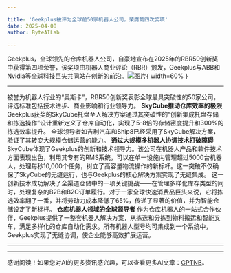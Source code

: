 ```yaml
---

title: 'Geekplus被评为全球前50家机器人公司，荣膺第四次奖项'
date: 2025-04-08
author: ByteAILab

---
```


Geekplus，全球领先的仓库机器人公司，自豪地宣布在2025年的RBR50创新奖中获得第四项荣誉，该奖项由机器人商业评论（RBR）颁发，Geekplus与ABB和Nvidia等全球科技巨头共同站在创新的前沿。![图片](https://ai-techpark.com/wp-content/uploads/Geekplus.jpg){ width=60% }

---

被誉为机器人行业的“奥斯卡”，RBR50创新奖表彰全球最具突破性的50家公司，评选标准包括技术进步、商业影响和行业领导力。
**SkyCube推动仓库效率的极限**
Geekplus获奖的SkyCube托盘至人解决方案通过其突破性的“创新集成托盘存储和拣选操作”设计重新定义了仓库自动化，实现了5-8倍的存储密度提升和300%的拣选效率提升。
全球领导者如吉利汽车和Ship8已经采用了SkyCube解决方案，验证了其转变大规模仓储运营的能力。
**通过大规模多机器人协调技术打破障碍**
SkyCube体现了Geekplus的创新和技术领导力。该公司在机器人产品和软件技术方面表现出色，利用其专有的RMS系统，可以在单一设施内管理超过5000台机器人，处理每秒10,000个任务，树立了高容量物流操作的新标杆。这一突破不仅确保了SkyCube的无缝运行，也与Geekplus的核心解决方案实现了无缝集成。
这一创新技术成功解决了全渠道仓储中的一项关键挑战——在管理多样化库存类型的同时，处理复杂的B2B和B2C订单履行。对于一家全球快速消费品巨头来说，它将拣选效率翻了一番，并将劳动力成本降低了65%，传递了显著的价值，并为智能仓储设定了新标杆。
**仓库机器人领域的全球领导者**
作为仓库机器人的一站式合作伙伴，Geekplus提供了一整套机器人解决方案，从拣选和分拣到物料搬运和智能叉车，满足多样化的仓库自动化需求。所有机器人型号均可集成到一个系统中，Geekplus实现了无缝协调，使企业能够高效扩展运营。

---
---
感谢阅读！如果您对AI的更多资讯感兴趣，可以查看更多AI文章：[GPTNB](https://gptnb.com)。